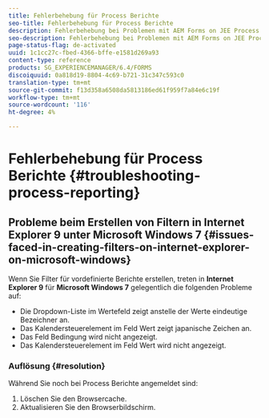 ```yaml
---
title: Fehlerbehebung für Process Berichte
seo-title: Fehlerbehebung für Process Berichte
description: Fehlerbehebung bei Problemen mit AEM Forms on JEE Process Berichte
seo-description: Fehlerbehebung bei Problemen mit AEM Forms on JEE Process Berichte
page-status-flag: de-activated
uuid: 1c1cc27c-fbed-4366-bffe-e1581d269a93
content-type: reference
products: SG_EXPERIENCEMANAGER/6.4/FORMS
discoiquuid: 0a818d19-8804-4c69-b721-31c347c593c0
translation-type: tm+mt
source-git-commit: f13d358a6508da5813186ed61f959f7a84e6c19f
workflow-type: tm+mt
source-wordcount: '116'
ht-degree: 4%

---
```



# Fehlerbehebung für Process Berichte {#troubleshooting-process-reporting}

## Probleme beim Erstellen von Filtern in Internet Explorer 9 unter Microsoft Windows 7 {#issues-faced-in-creating-filters-on-internet-explorer-on-microsoft-windows}

Wenn Sie Filter für vordefinierte Berichte erstellen, treten in **Internet Explorer 9** für **Microsoft Windows 7** gelegentlich die folgenden Probleme auf:

* Die Dropdown-Liste im Wertefeld zeigt anstelle der Werte eindeutige Bezeichner an.
* Das Kalendersteuerelement im Feld Wert zeigt japanische Zeichen an.
* Das Feld Bedingung wird nicht angezeigt.
* Das Kalendersteuerelement im Feld Wert wird nicht angezeigt.

### Auflösung {#resolution}

Während Sie noch bei Process Berichte angemeldet sind:

1. Löschen Sie den Browsercache.
1. Aktualisieren Sie den Browserbildschirm.

